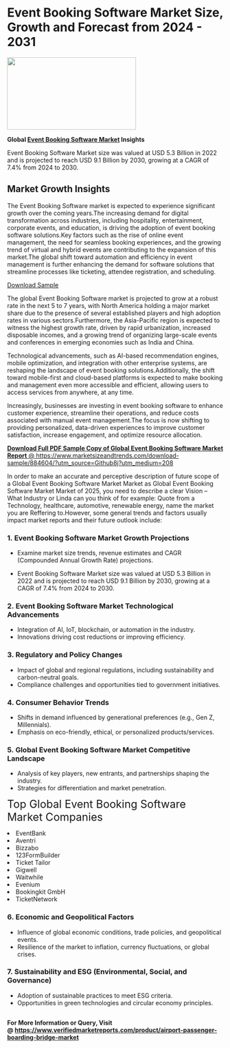 <H1>Event Booking Software Market Size, Growth and Forecast from 2024 - 2031</H1><img class="aligncenter size-medium wp-image-584254" src="https://thirdeyenews.in/wp-content/uploads/2024/09/Global-Market-Research-300x168.jpeg" alt="" width="300" height="168" /><p><strong>Global&nbsp;<a href="https://www.marketsizeandtrends.com/download-sample/884604/?utm_source=Github8j?utm_medium=208">Event Booking Software Market</a> Insights</strong></p><p>Event Booking Software Market size was valued at USD 5.3 Billion in 2022 and is projected to reach USD 9.1 Billion by 2030, growing at a CAGR of 7.4% from 2024 to 2030.</p><p><h2>Market Growth Insights</h2> <p>The Event Booking Software market is expected to experience significant growth over the coming years.The increasing demand for digital transformation across industries, including hospitality, entertainment, corporate events, and education, is driving the adoption of event booking software solutions.Key factors such as the rise of online event management, the need for seamless booking experiences, and the growing trend of virtual and hybrid events are contributing to the expansion of this market.The global shift toward automation and efficiency in event management is further enhancing the demand for software solutions that streamline processes like ticketing, attendee registration, and scheduling.</p> <p><a href="download_link_here">Download Sample</a></p> <p>The global Event Booking Software market is projected to grow at a robust rate in the next 5 to 7 years, with North America holding a major market share due to the presence of several established players and high adoption rates in various sectors.Furthermore, the Asia-Pacific region is expected to witness the highest growth rate, driven by rapid urbanization, increased disposable incomes, and a growing trend of organizing large-scale events and conferences in emerging economies such as India and China.</p> <p>Technological advancements, such as AI-based recommendation engines, mobile optimization, and integration with other enterprise systems, are reshaping the landscape of event booking solutions.Additionally, the shift toward mobile-first and cloud-based platforms is expected to make booking and management even more accessible and efficient, allowing users to access services from anywhere, at any time.</p> <p>Increasingly, businesses are investing in event booking software to enhance customer experience, streamline their operations, and reduce costs associated with manual event management.The focus is now shifting to providing personalized, data-driven experiences to improve customer satisfaction, increase engagement, and optimize resource allocation.</p> <p><a href="get_more_link_here"></p><p><span class=""><strong>Download Full PDF Sample Copy of Global Event Booking Software Market Report</strong> @ <a href="https://www.marketsizeandtrends.com/download-sample/884604/?utm_source=Github8j?utm_medium=208" target="_blank">https://www.marketsizeandtrends.com/download-sample/884604/?utm_source=Github8j?utm_medium=208</a></span></p><p>In order to make an accurate and perceptive description of future scope of a Global&nbsp;Event Booking Software Market Market as Global&nbsp;Event Booking Software Market Market of 2025, you need to describe a clear Vision &ndash; What Industry or Linda can you think of for example: Quote from a Technology, healthcare, automotive, renewable energy, name the market you are Reffering to.However, some general trends and factors usually impact market reports and their future outlook include:</p><h3>1.&nbsp;<strong>Event Booking Software Market Growth Projections</strong></h3><ul><li>Examine market size trends, revenue estimates and CAGR (Compounded Annual Growth Rate) projections.</li><li><p>Event Booking Software Market size was valued at USD 5.3 Billion in 2022 and is projected to reach USD 9.1 Billion by 2030, growing at a CAGR of 7.4% from 2024 to 2030.</p></li></ul><h3>2.&nbsp;<strong>Event Booking Software Market Technological Advancements</strong></h3><ul><li>Integration of AI, IoT, blockchain, or automation in the industry.</li><li>Innovations driving cost reductions or improving efficiency.</li></ul><h3>3.&nbsp;<strong>Regulatory and Policy Changes</strong></h3><ul><li>Impact of global and regional regulations, including sustainability and carbon-neutral goals.</li><li>Compliance challenges and opportunities tied to government initiatives.</li></ul><h3>4.&nbsp;<strong>Consumer Behavior Trends</strong></h3><ul><li>Shifts in demand influenced by generational preferences (e.g., Gen Z, Millennials).</li><li>Emphasis on eco-friendly, ethical, or personalized products/services.</li></ul><h3>5.&nbsp;<strong>Global Event Booking Software Market Competitive Landscape</strong></h3><ul><li>Analysis of key players, new entrants, and partnerships shaping the industry.</li><li>Strategies for differentiation and market penetration.</li></ul><p data-pm-slice="1 1 []"><span style="color: inherit; font-family: inherit; font-size: 25px;">Top Global Event Booking Software Market Companies</span></p><div class="" data-test-id=""><p><li>EventBank</li><li> Aventri</li><li> Bizzabo</li><li> 123FormBuilder</li><li> Ticket Tailor</li><li> Gigwell</li><li> Waitwhile</li><li> Evenium</li><li> Bookingkit GmbH</li><li> TicketNetwork</li></p></div><h3>6.&nbsp;<strong>Economic and Geopolitical Factors</strong></h3><ul><li>Influence of global economic conditions, trade policies, and geopolitical events.</li><li>Resilience of the market to inflation, currency fluctuations, or global crises.</li></ul><h3>7.&nbsp;<strong>Sustainability and ESG (Environmental, Social, and Governance)</strong></h3><ul><li>Adoption of sustainable practices to meet ESG criteria.</li><li>Opportunities in green technologies and circular economy principles.</li></ul><h2><strong style="font-size: 14px;">For More Information or Query, Visit @&nbsp;</strong><a style="background-color: #ffffff; font-size: 14px;" href="https://www.marketsizeandtrends.com/report/event-booking-software-market/" target="_blank">https://www.verifiedmarketreports.com/product/airport-passenger-boarding-bridge-market</a></h2>